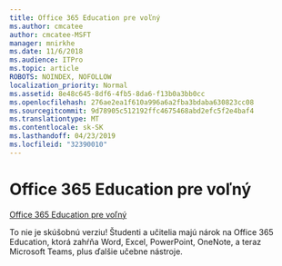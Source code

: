```yaml
---
title: Office 365 Education pre voľný
ms.author: cmcatee
author: cmcatee-MSFT
manager: mnirkhe
ms.date: 11/6/2018
ms.audience: ITPro
ms.topic: article
ROBOTS: NOINDEX, NOFOLLOW
localization_priority: Normal
ms.assetid: 8e48c645-8df6-4fb5-8da6-f13b0a3bb0cc
ms.openlocfilehash: 276ae2ea1f610a996a6a2fba3bdaba630823cc08
ms.sourcegitcommit: 9d78905c512192ffc4675468abd2efc5f2e4baf4
ms.translationtype: MT
ms.contentlocale: sk-SK
ms.lasthandoff: 04/23/2019
ms.locfileid: "32390010"
---
```

# <a name="office-365-education-for-free"></a>Office 365 Education pre voľný

[Office 365 Education pre voľný](https://products.office.com/student/office-in-education?ms.officeurl=students)
  
To nie je skúšobnú verziu! Študenti a učitelia majú nárok na Office 365 Education, ktorá zahŕňa Word, Excel, PowerPoint, OneNote, a teraz Microsoft Teams, plus ďalšie učebne nástroje.
  

